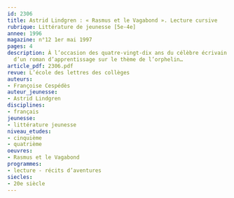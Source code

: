```yaml
---
id: 2306
title: Astrid Lindgren : « Rasmus et le Vagabond ». Lecture cursive 
rubrique: Littérature de jeunesse [5e-4e]
annee: 1996
magazine: n°12 1er mai 1997
pages: 4
description: À l’occasion des quatre-vingt-dix ans du célèbre écrivain suédois, étude
  d’un roman d’apprentissage sur le thème de l’orphelin…
article_pdf: 2306.pdf
revue: L’école des lettres des collèges
auteurs:
- Françoise Cespédès
auteur_jeunesse:
- Astrid Lindgren
disciplines:
- français
jeunesse:
- littérature jeunesse
niveau_etudes:
- cinquième
- quatrième
oeuvres:
- Rasmus et le Vagabond
programmes:
- lecture - récits d’aventures
siecles:
- 20e siècle
---
```

